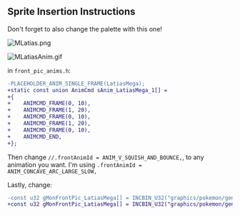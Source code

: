 ## Sprite Insertion Instructions

Don't forget to also change the palette with this one!


![MLatias.png](MLaties.png)

![MLatiasAnim.gif](MLatias.gif)

in `front_pic_anims.h`:

```diff
-PLACEHOLDER_ANIM_SINGLE_FRAME(LatiasMega);
+static const union AnimCmd sAnim_LatiasMega_1[] =
+{
+    ANIMCMD_FRAME(0, 10),
+    ANIMCMD_FRAME(1, 20),
+    ANIMCMD_FRAME(0, 10),
+    ANIMCMD_FRAME(1, 20),
+    ANIMCMD_FRAME(0, 10),
+    ANIMCMD_END,
+};
```

Then change `//.frontAnimId = ANIM_V_SQUISH_AND_BOUNCE,`, to any animation you want. I'm using `.frontAnimId = ANIM_CONCAVE_ARC_LARGE_SLOW,`

Lastly, change:

```diff
-const u32 gMonFrontPic_LatiasMega[] = INCBIN_U32("graphics/pokemon/gen_3/latias/mega/front.4bpp.lz")
+const u32 gMonFrontPic_LatiasMega[] = INCBIN_U32("graphics/pokemon/gen_3/latias/mega/front_anim.4bpp.lz");
```
